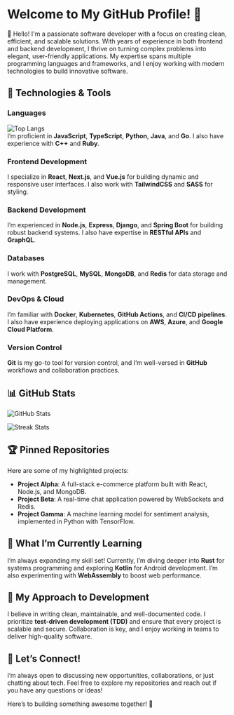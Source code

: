# Welcome to My GitHub Profile! 🚀  

👋 Hello! I'm a passionate software developer with a focus on creating clean, efficient, and scalable solutions. With years of experience in both frontend and backend development, I thrive on turning complex problems into elegant, user-friendly applications. My expertise spans multiple programming languages and frameworks, and I enjoy working with modern technologies to build innovative software.  

## 🔧 Technologies & Tools  

### Languages  
![Top Langs](https://github-readme-stats.vercel.app/api/top-langs/?username=andreahelga473&layout=compact&theme=radical)  
I’m proficient in **JavaScript**, **TypeScript**, **Python**, **Java**, and **Go**. I also have experience with **C++** and **Ruby**.  

### Frontend Development  
I specialize in **React**, **Next.js**, and **Vue.js** for building dynamic and responsive user interfaces. I also work with **TailwindCSS** and **SASS** for styling.  

### Backend Development  
I’m experienced in **Node.js**, **Express**, **Django**, and **Spring Boot** for building robust backend systems. I also have expertise in **RESTful APIs** and **GraphQL**.  

### Databases  
I work with **PostgreSQL**, **MySQL**, **MongoDB**, and **Redis** for data storage and management.  

### DevOps & Cloud  
I’m familiar with **Docker**, **Kubernetes**, **GitHub Actions**, and **CI/CD pipelines**. I also have experience deploying applications on **AWS**, **Azure**, and **Google Cloud Platform**.  

### Version Control  
**Git** is my go-to tool for version control, and I’m well-versed in **GitHub** workflows and collaboration practices.  

## 📊 GitHub Stats  

![GitHub Stats](https://github-readme-stats.vercel.app/api?username=andreahelga473&show_icons=true&theme=radical)  

![Streak Stats](https://streak-stats.demolab.com/?user=andreahelga473&theme=radical)  

## 🏆 Pinned Repositories  

Here are some of my highlighted projects:  

- **Project Alpha**: A full-stack e-commerce platform built with React, Node.js, and MongoDB.  
- **Project Beta**: A real-time chat application powered by WebSockets and Redis.  
- **Project Gamma**: A machine learning model for sentiment analysis, implemented in Python with TensorFlow.  

## 🌱 What I’m Currently Learning  

I’m always expanding my skill set! Currently, I’m diving deeper into **Rust** for systems programming and exploring **Kotlin** for Android development. I’m also experimenting with **WebAssembly** to boost web performance.  

## 🎯 My Approach to Development  

I believe in writing clean, maintainable, and well-documented code. I prioritize **test-driven development (TDD)** and ensure that every project is scalable and secure. Collaboration is key, and I enjoy working in teams to deliver high-quality software.  

## 🚀 Let’s Connect!  

I’m always open to discussing new opportunities, collaborations, or just chatting about tech. Feel free to explore my repositories and reach out if you have any questions or ideas!  

Here’s to building something awesome together! 🎉
